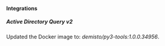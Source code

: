 
#### Integrations
##### Active Directory Query v2
Updated the Docker image to: *demisto/py3-tools:1.0.0.34956*.
